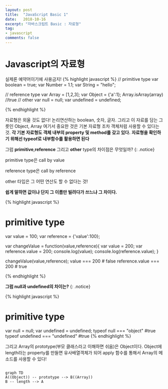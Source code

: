 ```yaml
---
layout: post
title:  "JavaScript Basic 1"
date:   2018-10-16
excerpt: "자바스크립트 Basic : 자료형"
tag:
- javascript 
comments: false
---
```


# Javascript의 자료형

실제론 예약어이기에 사용금지!
{% highlight javascript %}
// primitive type
var boolean = true;
var Number = 1.1;
var String = "hello";

// reference type
var Array = [1,2,3];
var Object = {'a':1};
Array.isArray(array) //true
// other
var null = null;
var undefined = undefined;

{% endhighlight %}

자료형은 외울 것도 없다! 논리연산하는 boolean, 숫자, 글자. 그리고 이 자료를 담는 그릇인 Object, Array 
여기서 중요한 것은 기본 자료형 조차 객체처럼 사용할 수 있다는 것.
**각 기본 자료형도 객체 내부의 property 및 method를 갖고 있다.**
**자료형을 확인하기 위해선 typeof로 내부함수를 활용하면 된다**

그럼 **primitive**,**reference** 그리고 **other** type의 차이점은 무엇일까?
{: .notice}

primitive type은 call by value

reference type은 call by reference

other 타입은 그 어떤 연산도 할 수 없다는 것!

**쉽게 말하면 값이냐 단지 그 이름만 빌려다가 쓰느냐 그 차이다.**

{% highlight javascript %}
# primitive type

var value = 100;
var reference = {'value':100};

var changeValue = function(value,reference){
var value = 200;
var reference.value = 200;
console.log(value);
console.log(reference.value);
}

changeValue(value,reference);
value === 200 # false
reference.value === 200 # true

{% endhighlight %}

**그럼 null과 undefined의 차이는?**
{: .notice}

{% highlight javascript %}
# primitive type

var null = null;
var undefined = undefined;
typeof null === "object" #true
typeof undefined === "undefined" #true
{% endhighlight %}


그리고 Array의 prototype(부모 클래스라고 이해하면 쉬움)은 Object이다.
Object에 length라는 property를 만들면 유사배열객체가 되어 apply 함수를 통해서 Array의 메소드를 사용할 수 있다!

```mermaid

graph TD
A((Object)) -- prototype --> B((Array))
B -- length --> A
```
<script>
setTimeout(function() { 
		$(function(){
        var element = document.querySelector(".language-mermaid");

        var insertSvg = function(svgCode, bindFunctions){
            element.innerHTML = svgCode;
        };

        var graphDefinition = element.textContent;
        var graph = mermaid.mermaidAPI.render('graphDiv', graphDefinition, insertSvg);
    });
}, 1500)
</script>
